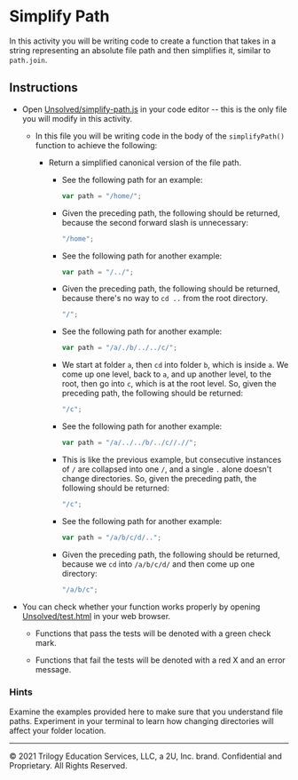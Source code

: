 # Simplify Path

In this activity you will be writing code to create a function that takes in a string representing an absolute file path and then simplifies it, similar to `path.join`.

## Instructions

* Open [Unsolved/simplify-path.js](Unsolved/simplify-path.js) in your code editor -- this is the only file you will modify in this activity.

  * In this file you will be writing code in the body of the `simplifyPath()` function to achieve the following:

    * Return a simplified canonical version of the file path.

      * See the following path for an example:

        ```js
        var path = "/home/";
        ```

      * Given the preceding path, the following should be returned, because the second forward slash is unnecessary:

        ```js
        "/home";
        ```

      * See the following path for another example:

        ```js
        var path = "/../";
        ```

      * Given the preceding path, the following should be returned, because there's no way to `cd ..` from the root directory.

        ```js
        "/";
        ```

      * See the following path for another example:

        ```js
        var path = "/a/./b/../../c/";
        ```

      * We start at folder `a`, then `cd` into folder `b`, which is inside `a`. We come up one level, back to `a`, and up another level, to the root, then go into `c`, which is at the root level. So, given the preceding path, the following should be returned:


        ```js
        "/c";
        ```

      * See the following path for another example:

        ```js
        var path = "/a/../../b/../c//.//";
        ```

      * This is like the previous example, but consecutive instances of `/` are collapsed into one `/`, and a single `.` alone doesn't change directories. So, given the preceding path, the following should be returned:

        ```js
        "/c";
        ```

      * See the following path for another example:

        ```js
        var path = "/a/b/c/d/..";
        ```

      * Given the preceding path, the following should be returned, because we `cd` into `/a/b/c/d/` and then come up one directory: 

        ```js
        "/a/b/c";
        ```

* You can check whether your function works properly by opening [Unsolved/test.html](Unsolved/test.html) in your web browser.

  * Functions that pass the tests will be denoted with a green check mark.

  * Functions that fail the tests will be denoted with a red X and an error message.

### Hints

Examine the examples provided here to make sure that you understand file paths. Experiment in your terminal to learn how changing directories will affect your folder location.

---
© 2021 Trilogy Education Services, LLC, a 2U, Inc. brand. Confidential and Proprietary. All Rights Reserved.
